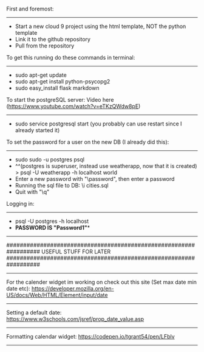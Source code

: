 First and foremost:
__________________________________________________
- Start a new cloud 9 project using the html template, NOT the python template
- Link it to the github repository
- Pull from the repository


To get this running do these commands in terminal:
__________________________________________________

- sudo apt-get update
- sudo apt-get install python-psycopg2
- sudo easy_install flask markdown

To start the postgreSQL server: Video here (https://www.youtube.com/watch?v=eTKzQWdw8pE)
___________________________________________________
- sudo service postgresql start (you probably can use restart since I already started it)

To set the password for a user on the new DB (I already did this):
_____________________________________________________________________
- sudo sudo -u postgres psql
- ^^(postgres is superuser, instead use weatherapp, now that it is created) > psql -U weatherapp -h localhost world
- Enter a new password with "\password", then enter a password
- Running the sql file to DB: \i cities.sql
- Quit with "\q"

Logging in:
________________________________________
- psql -U postgres -h localhost
- ******PASSWORD IS "Password1"*******







__________________________________________________________________
##################################################################
USEFUL STUFF FOR LATER
##################################################################
__________________________________________________________________
For the calender widget im working on check out this site (Set max date min date etc):
https://developer.mozilla.org/en-US/docs/Web/HTML/Element/input/date
__________________________________________________________________
Setting a default date:
https://www.w3schools.com/jsref/prop_date_value.asp
__________________________________________________________________
Formatting calendar widget:
https://codepen.io/tgrant54/pen/LFblv
__________________________________________________________________



